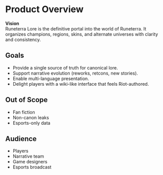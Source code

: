 # Product Overview

**Vision**  
Runeterra Lore is the definitive portal into the world of Runeterra. It organizes champions, regions, skins, and alternate universes with clarity and consistency.

## Goals
- Provide a single source of truth for canonical lore.
- Support narrative evolution (reworks, retcons, new stories).
- Enable multi-language presentation.
- Delight players with a wiki-like interface that feels Riot-authored.

## Out of Scope
- Fan fiction
- Non-canon leaks
- Esports-only data

## Audience
- Players
- Narrative team
- Game designers
- Esports broadcast
